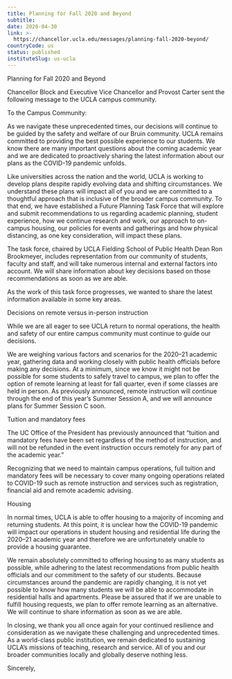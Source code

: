 ```yaml
---
title: Planning for Fall 2020 and Beyond
subtitle: 
date: 2020-04-30
link: >-
  https://chancellor.ucla.edu/messages/planning-fall-2020-beyond/
countryCode: us
status: published
instituteSlug: us-ucla
---
```

Planning for Fall 2020 and Beyond

Chancellor Block and Executive Vice Chancellor and Provost Carter sent the following message to the UCLA campus community.

To the Campus Community:

As we navigate these unprecedented times, our decisions will continue to be guided by the safety and welfare of our Bruin community. UCLA remains committed to providing the best possible experience to our students. We know there are many important questions about the coming academic year and we are dedicated to proactively sharing the latest information about our plans as the COVID-19 pandemic unfolds.

Like universities across the nation and the world, UCLA is working to develop plans despite rapidly evolving data and shifting circumstances. We understand these plans will impact all of you and we are committed to a thoughtful approach that is inclusive of the broader campus community. To that end, we have established a Future Planning Task Force that will explore and submit recommendations to us regarding academic planning, student experience, how we continue research and work, our approach to on-campus housing, our policies for events and gatherings and how physical distancing, as one key consideration, will impact these plans.

The task force, chaired by UCLA Fielding School of Public Health Dean Ron Brookmeyer, includes representation from our community of students, faculty and staff, and will take numerous internal and external factors into account. We will share information about key decisions based on those recommendations as soon as we are able.

As the work of this task force progresses, we wanted to share the latest information available in some key areas.

Decisions on remote versus in-person instruction

While we are all eager to see UCLA return to normal operations, the health and safety of our entire campus community must continue to guide our decisions.

We are weighing various factors and scenarios for the 2020–21 academic year, gathering data and working closely with public health officials before making any decisions. At a minimum, since we know it might not be possible for some students to safely travel to campus, we plan to offer the option of remote learning at least for fall quarter, even if some classes are held in person. As previously announced, remote instruction will continue through the end of this year’s Summer Session A, and we will announce plans for Summer Session C soon.

Tuition and mandatory fees

The UC Office of the President has previously announced that “tuition and mandatory fees have been set regardless of the method of instruction, and will not be refunded in the event instruction occurs remotely for any part of the academic year.”

Recognizing that we need to maintain campus operations, full tuition and mandatory fees will be necessary to cover many ongoing operations related to COVID-19 such as remote instruction and services such as registration, financial aid and remote academic advising.

Housing

In normal times, UCLA is able to offer housing to a majority of incoming and returning students. At this point, it is unclear how the COVID-19 pandemic will impact our operations in student housing and residential life during the 2020–21 academic year and therefore we are unfortunately unable to provide a housing guarantee.

We remain absolutely committed to offering housing to as many students as possible, while adhering to the latest recommendations from public health officials and our commitment to the safety of our students. Because circumstances around the pandemic are rapidly changing, it is not yet possible to know how many students we will be able to accommodate in residential halls and apartments. Please be assured that if we are unable to fulfill housing requests, we plan to offer remote learning as an alternative. We will continue to share information as soon as we are able.

In closing, we thank you all once again for your continued resilience and consideration as we navigate these challenging and unprecedented times. As a world-class public institution, we remain dedicated to sustaining UCLA’s missions of teaching, research and service. All of you and our broader communities locally and globally deserve nothing less.

Sincerely,